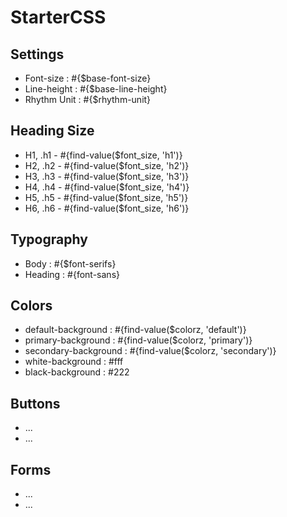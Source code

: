 # StarterCSS

## Settings

* Font-size : #{$base-font-size}
* Line-height : #{$base-line-height}
* Rhythm Unit : #{$rhythm-unit}

## Heading Size

* H1, .h1 - #{find-value($font_size, 'h1')}
* H2, .h2 - #{find-value($font_size, 'h2')}
* H3, .h3 - #{find-value($font_size, 'h3')}
* H4, .h4 - #{find-value($font_size, 'h4')}
* H5, .h5 - #{find-value($font_size, 'h5')}
* H6, .h6 - #{find-value($font_size, 'h6')}

## Typography

* Body : #{$font-serifs}
* Heading : #{font-sans}

## Colors

* default-background : #{find-value($colorz, 'default')}
* primary-background : #{find-value($colorz, 'primary')}
* secondary-background : #{find-value($colorz, 'secondary')}
* white-background : #fff
* black-background : #222

## Buttons

* ...
* ...

## Forms

* ...
* ...
